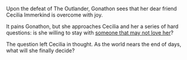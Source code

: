 <!-- title: The Knight at Home with the Wolves -->

Upon the defeat of The Outlander, Gonathon sees that her dear friend Cecilia Immerkind is overcome with joy.

It pains Gonathon, but she approaches Cecilia and her a series of hard questions: is she willing to stay with [someone that may not love her](https://www.youtube.com/watch?v=I75IWfMGVgM&t=9428s)?

The question left Cecilia in thought. As the world nears the end of days, what will she finally decide?